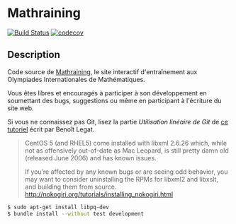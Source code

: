 Mathraining
============
[![Build Status](https://secure.travis-ci.org/blegat/mathraining.png)](http://travis-ci.org/blegat/mathraining)
[![codecov](https://codecov.io/gh/blegat/mathraining/branch/master/graph/badge.svg)](https://codecov.io/gh/blegat/mathraining)

Description
-----------
Code source de [Mathraining](http://www.mathraining.be),
le site interactif d'entraînement aux Olympiades Internationales de Mathématiques.

Vous êtes libres et encouragés à participer à son développement en soumettant
des bugs, suggestions ou même en participant à l'écriture du site web.

Si vous ne connaissez pas Git,
lisez la partie *Utilisation linéaire de Git* de
[ce tutoriel](http://sites.uclouvain.be/SystInfo/notes/Outils/html/git.html)
écrit par Benoît Legat.

> CentOS 5 (and RHEL5) come installed with libxml 2.6.26 which, while not as offensively out-of-date as Mac Leopard, is still pretty damn old (released June 2006) and has known issues.
>
> If you’re affected by any known bugs or are seeing odd behavior, you may want to consider uninstalling the RPMs for libxml2 and libxslt, and building them from source.
http://nokogiri.org/tutorials/installing_nokogiri.html

```sh
$ sudo apt-get install libpq-dev
$ bundle install --without test development
```
